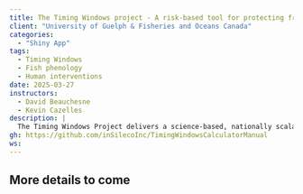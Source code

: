 ```yaml
---
title: The Timing Windows project - A risk-based tool for protecting freshwater fish during critical life stages
client: "University of Guelph & Fisheries and Oceans Canada"
categories: 
  - "Shiny App"
tags: 
  - Timing Windows
  - Fish phenology
  - Human interventions
date: 2025-03-27
instructors:
  - David Beauchesne
  - Kevin Cazelles
description: | 
  The Timing Windows Project delivers a science-based, nationally scalable tool to inform the protection of freshwater fish species in Canada. Anchored by the National Timing Windows Database (NTWD) and an interactive Shiny web application—the Timing Windows Calculator—the project enables users to identify optimal timing windows to reduce ecological risks from water use activities (WUAs) such as dredging, dam operation, or shoreline construction. The tool integrates species-specific life stage data (spawning, migration, juvenile development) with environmental and phenological variables to assess risks across diverse regions and data availabilities. Through a structured five-step risk assessment framework, users can evaluate threats, explore timing windows, and generate recommendations. This flexible platform supports informed decision-making for environmental managers, regulators, and researchers seeking to align conservation measures with biological sensitivities. 
gh: https://github.com/inSilecoInc/TimingWindowsCalculatorManual
ws: 
---
```



## More details to come


